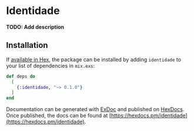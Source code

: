 # Identidade

**TODO: Add description**

## Installation

If [available in Hex](https://hex.pm/docs/publish), the package can be installed
by adding `identidade` to your list of dependencies in `mix.exs`:

```elixir
def deps do
  [
    {:identidade, "~> 0.1.0"}
  ]
end
```

Documentation can be generated with [ExDoc](https://github.com/elixir-lang/ex_doc)
and published on [HexDocs](https://hexdocs.pm). Once published, the docs can
be found at [https://hexdocs.pm/identidade](https://hexdocs.pm/identidade).

